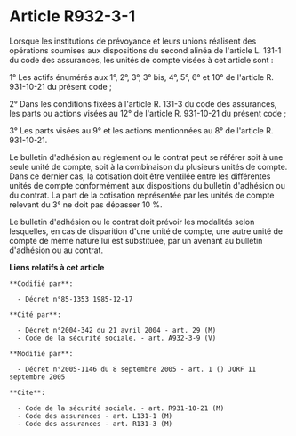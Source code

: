# Article R932-3-1

Lorsque les institutions de prévoyance et leurs unions réalisent des opérations soumises aux dispositions du second alinéa de
l'article L. 131-1 du code des assurances, les unités de compte visées à cet article sont :

1° Les actifs énumérés aux 1°, 2°, 3°, 3° bis, 4°, 5°, 6° et 10° de l'article R. 931-10-21 du présent code ;

2° Dans les conditions fixées à l'article R. 131-3 du code des assurances, les parts ou actions visées au 12° de l'article R.
931-10-21 du présent code ;

3° Les parts visées au 9° et les actions mentionnées au 8° de l'article R. 931-10-21.

Le bulletin d'adhésion au règlement ou le contrat peut se référer soit à une seule unité de compte, soit à la combinaison du
plusieurs unités de compte. Dans ce dernier cas, la cotisation doit être ventilée entre les différentes unités de compte
conformément aux dispositions du bulletin d'adhésion ou du contrat. La part de la cotisation représentée par les unités de
compte relevant du 3° ne doit pas dépasser 10 %.

Le bulletin d'adhésion ou le contrat doit prévoir les modalités selon lesquelles, en cas de disparition d'une unité de
compte, une autre unité de compte de même nature lui est substituée, par un avenant au bulletin d'adhésion ou au contrat.

**Liens relatifs à cet article**

	**Codifié par**:

	  - Décret n°85-1353 1985-12-17

	**Cité par**:

	  - Décret n°2004-342 du 21 avril 2004 - art. 29 (M)
	  - Code de la sécurité sociale. - art. A932-3-9 (V)

	**Modifié par**:

	  - Décret n°2005-1146 du 8 septembre 2005 - art. 1 () JORF 11 septembre 2005

	**Cite**:

	  - Code de la sécurité sociale. - art. R931-10-21 (M)
	  - Code des assurances - art. L131-1 (M)
	  - Code des assurances - art. R131-3 (M)
